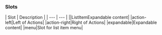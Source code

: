 <h3>Slots</h3>
| Slot | Description |
 | --- | --- |
||ListItemExpandable content|
|action-left|Left of Actions|
|action-right|Right of Actions|
|expandable|Expandable content|
|menu|Slot for list item menu|